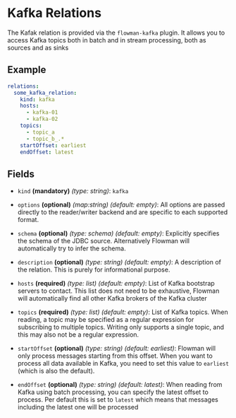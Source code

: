 # Kafka Relations

The Kafak relation is provided via the `flowman-kafka` plugin. It allows you to access Kafka topics both in batch
and in stream processing, both as sources and as sinks

## Example

```yaml
relations:
  some_kafka_relation:
    kind: kafka
    hosts: 
      - kafka-01
      - kafka-02
    topics:
      - topic_a
      - topic_b_.*
    startOffset: earliest
    endOffset: latest
```


## Fields
* `kind` **(mandatory)** *(type: string)*: `kafka`

* `options` **(optional)** *(map:string)* *(default: empty)*:
  All options are passed directly to the reader/writer backend and are specific to each
  supported format.

* `schema` **(optional)** *(type: schema)* *(default: empty)*:
  Explicitly specifies the schema of the JDBC source. Alternatively Flowman will automatically
  try to infer the schema.

* `description` **(optional)** *(type: string)* *(default: empty)*:
  A description of the relation. This is purely for informational purpose.

* `hosts` **(required)** *(type: list)* *(default: empty)*:
List of Kafka bootstrap servers to contact. This list does not need to be exhaustive, Flowman will automatically find 
  all  other Kafka brokers of the Kafka cluster

* `topics` **(required)** *(type: list)* *(default: empty)*:
  List of Kafka topics. When reading, a topic may be specified as a regular expression for subscribing to multiple 
  topics. Writing only supports a single topic, and this may also not be a regular expression.

* `startOffset` **(optional)** *(type: string)* *(default: earliest)*:
 Flowman will only process messages starting from this offset. When you want to process all data available in Kafka,
  you need to set this value to `earliest` (which is also the default).

* `endOffset` **(optional)** *(type: string)* *(default: latest)*:
 When reading from Kafka using batch processing, you can specify the latest offset to process. Per default this is set
  to `latest` which means that messages including the latest one will be processed
